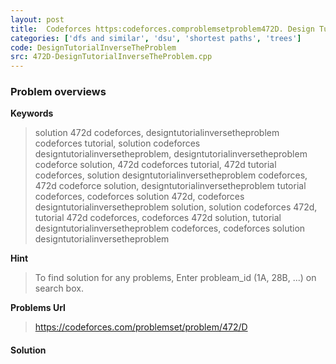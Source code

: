 ```yaml
---
layout: post
title:  Codeforces https:codeforces.comproblemsetproblem472D. Design Tutorial: Inverse the Problem solution
categories: ['dfs and similar', 'dsu', 'shortest paths', 'trees']
code: DesignTutorialInverseTheProblem
src: 472D-DesignTutorialInverseTheProblem.cpp
---
```

### **Problem overviews**

**Keywords**
> solution 472d codeforces, designtutorialinversetheproblem codeforces tutorial, solution codeforces designtutorialinversetheproblem, designtutorialinversetheproblem codeforce solution, 472d codeforces tutorial, 472d tutorial codeforces, solution designtutorialinversetheproblem codeforces, 472d codeforce solution, designtutorialinversetheproblem tutorial codeforces, codeforces solution 472d, codeforces designtutorialinversetheproblem solution, solution codeforces 472d, tutorial 472d codeforces, codeforces 472d solution, tutorial designtutorialinversetheproblem codeforces, codeforces solution designtutorialinversetheproblem

**Hint**
> To find solution for any problems, Enter probleam_id (1A, 28B, ...) on search box. 

**Problems Url**
> https://codeforces.com/problemset/problem/472/D

#### **Solution**



